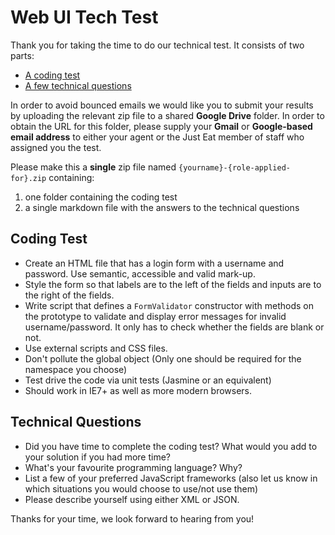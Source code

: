 
Web UI Tech Test
============

Thank you for taking the time to do our technical test. It consists of two parts:

* [A coding test](#coding-test)
* [A few technical questions](#technical-questions)

In order to avoid bounced emails we would like you to submit your results by uploading the relevant zip file to a shared **Google Drive** folder. In order to obtain the URL for this folder, please supply your **Gmail** or **Google-based email address** to either your agent or the Just Eat member of staff who assigned you the test.

Please make this a **single** zip file named `{yourname}-{role-applied-for}.zip` containing:

1. one folder containing the coding test
2. a single markdown file with the answers to the technical questions

## Coding Test

* Create an HTML file that has a login form with a username and password. Use semantic, accessible and valid mark-up.
* Style the form so that labels are to the left of the fields and inputs are to the right of the fields.
* Write script that defines a `FormValidator` constructor with methods on the prototype to validate and display error messages for invalid username/password. It only has to check whether the fields are blank or not.
* Use external scripts and CSS files.
* Don't pollute the global object (Only one should be required for the namespace you choose)
* Test drive the code via unit tests (Jasmine or an equivalent)
* Should work in IE7+ as well as more modern browsers.

## Technical Questions

* Did you have time to complete the coding test? What would you add to your solution if you had more time?
* What's your favourite programming language? Why?
* List a few of your preferred JavaScript frameworks (also let us know in which situations you would choose to use/not use them)
* Please describe yourself using either XML or JSON.

Thanks for your time, we look forward to hearing from you!
